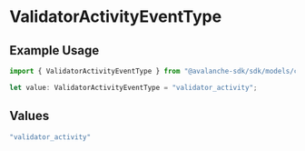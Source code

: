 # ValidatorActivityEventType

## Example Usage

```typescript
import { ValidatorActivityEventType } from "@avalanche-sdk/sdk/models/components";

let value: ValidatorActivityEventType = "validator_activity";
```

## Values

```typescript
"validator_activity"
```